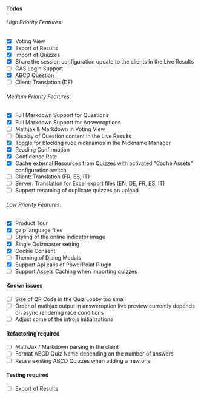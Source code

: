 #### Todos
###### High Priority Features:
- [x] Voting View
- [x] Export of Results
- [x] Import of Quizzes
- [x] Share the session configuration update to the clients in the Live Results
- [ ] CAS Login Support
- [x] ABCD Question
- [ ] Client: Translation (DE)

###### Medium Priority Features:
- [x] Full Markdown Support for Questions
- [x] Full Markdown Support for Answeroptions
- [ ] Mathjax & Markdown in Voting View
- [ ] Display of Question content in the Live Results
- [x] Toggle for blocking rude nicknames in the Nickname Manager
- [x] Reading Confirmation
- [x] Confidence Rate
- [x] Cache external Resources from Quizzes with activated "Cache Assets" configuration switch
- [ ] Client: Translation (FR, ES, IT)
- [ ] Server: Translation for Excel export files (EN, DE, FR, ES, IT)
- [ ] Support renaming of duplicate quizzes on upload

###### Low Priority Features:
- [x] Product Tour
- [x] gzip language files
- [ ] Styling of the online indicator image
- [x] Single Quizmaster setting
- [x] Cookie Consent
- [ ] Theming of Dialog Modals
- [x] Support Api calls of PowerPoint Plugin
- [ ] Support Assets Caching when importing quizzes

#### Known issues
- [ ] Size of QR Code in the Quiz Lobby too small
- [ ] Order of mathjax output in answeroption live preview currently depends on async rendering race conditions
- [ ] Adjust some of the introjs initializations

#### Refactoring required
- [ ] MathJax / Markdown parsing in the client
- [ ] Format ABCD Quiz Name depending on the number of answers
- [ ] Reuse existing ABCD Quizzes when adding a new one

#### Testing required
- [ ] Export of Results